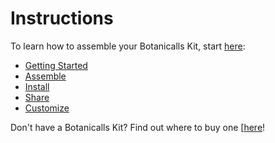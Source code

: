 # Instructions #

To learn how to assemble your Botanicalls Kit, start [here](http://botanicalls.com/kits/getting-started):

  * [Getting Started](http://botanicalls.com/kits/getting-started)
  * [Assemble](http://botanicalls.com/kits/assemble/)
  * [Install](http://botanicalls.com/kits/install/)
  * [Share](http://botanicalls.com/kits/share/)
  * [Customize](http://botanicalls.com/kits/customize/)

Don't have a Botanicalls Kit? Find out where to buy one [[here](http://botanicalls.com/buy)!